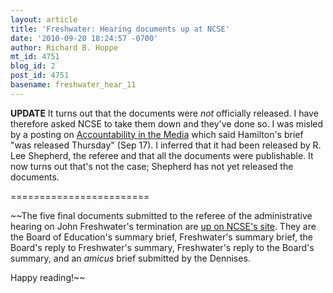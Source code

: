 ```yaml
---
layout: article
title: 'Freshwater: Hearing documents up at NCSE'
date: '2010-09-20 18:24:57 -0700'
author: Richard B. Hoppe
mt_id: 4751
blog_id: 2
post_id: 4751
basename: freshwater_hear_11
---
```

**UPDATE**  It turns out that the documents were _not_ officially released.  I have therefore asked NCSE to take them down and they've done so.  I was misled by a posting on [Accountability in the Media](http://www.accountabilityinthemedia.com/2010/09/freshwaters-closing-arguments.html) which said Hamilton's brief "was released Thursday" (Sep 17).  I inferred that it had been released by R. Lee Shepherd, the referee and that all the documents were publishable.  It now turns out that's not the case; Shepherd has not yet released the documents.

========================

~~The five final documents submitted to the referee of the administrative hearing on John Freshwater's termination are [up on NCSE's site](http://ncse.com/creationism/legal/freshwater-termination-hearing).  They are the Board of Education's summary brief, Freshwater's summary brief, the Board's reply to Freshwater's summary, Freshwater's reply to the Board's summary, and an _amicus_ brief submitted by the Dennises.  

Happy reading!~~
